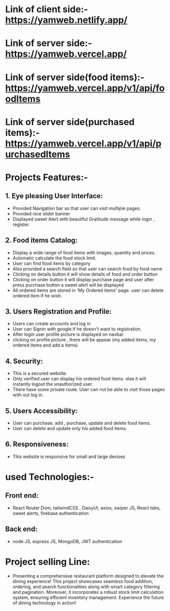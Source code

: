 # Link of client side:- https://yamweb.netlify.app/
# Link of server side:- https://yamweb.vercel.app/
# Link of server side(food items):- https://yamweb.vercel.app/v1/api/foodItems
# Link of server side(purchased items):- https://yamweb.vercel.app/v1/api/purchasedItems
# Projects Features:-
## 1. Eye pleasing User Interface: 
  + Provided Navigation bar so that user can visit multiple pages.
  + Provided nice slider banner
  + Displayed sweet Alert with beautiful Gratitude message while login , register. 
## 2. Food items Catalog:
  + Display a wide range of food items with images, quantity and prices.
  + Automatic calculate the food stock limit.
  + User can find food items  by category 
  + Also provided a search field so that user can search food by food name
  + Clicking on details button it will show details of food and order button
  + Clicking on order button it will display purchase page and user after press purchase button a sweet alert will be displayed
  + All ordered items are stored in 'My Ordered items' page. user can delete ordered item if he wish.
## 3. Users Registration and Profile:
  + Users can create accounts and log in 
  + User can Signin with google if he doesn't want to registration.
  + After login user profile picture is displayed on navbar.
  + clicking on profile picture , there will be appear (my added items, my ordered items and add a items)
## 4. Security:
  + This is a secured website.
  + Only verified user can display his ordered food items. else it will instantly logout the unauthorized user.
  + There have some private route. User can not be able to visit those pages with out log in.
## 5. Users Accessibility:
  + User can purchase, add , purchase, update and delete food items.
  + User can delete and update only his added food items.
## 6. Responsiveness:
  + This website is responsive for small and large devises
# used Technologies:-
  ## Front end:
  + React Router Dom, tailwindCSS , DaisyUI, axios, swiper JS, React tabs, sweet alerts, firebase authentication
  ## Back end:
  + node JS, express JS, MongoDB, JWT authentication
# Project selling Line:
  + Presenting a comprehensive restaurant platform designed to elevate the dining experience! This project showcases seamless food addition, ordering, and search functionalities along with smart category filtering and pagination. Moreover, it incorporates a robust stock limit calculation system, ensuring efficient inventory management. Experience the future of dining technology in action!
